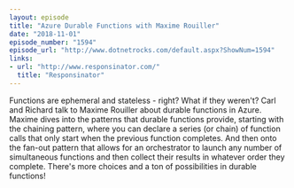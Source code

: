 ```yaml
---
layout: episode
title: "Azure Durable Functions with Maxime Rouiller"
date: "2018-11-01"
episode_number: "1594"
episode_url: "http://www.dotnetrocks.com/default.aspx?ShowNum=1594"
links:
- url: "http://www.responsinator.com/"
  title: "Responsinator"
---
```


Functions are ephemeral and stateless - right? What if they weren't? Carl and Richard talk to Maxime Rouiller about durable functions in Azure. Maxime dives into the patterns that durable functions provide, starting with the chaining pattern, where you can declare a series (or chain) of function calls that only start when the previous function completes. And then onto the fan-out pattern that allows for an orchestrator to launch any number of simultaneous functions and then collect their results in whatever order they complete. There's more choices and a ton of possibilities in durable functions!
